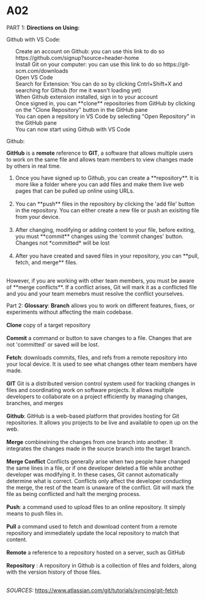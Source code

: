 # A02
PART 1:
**Directions on Using:**

Github with VS Code:

<ol>
Create an account on Github: you can use this link to do so https://github.com/signup?source=header-home 
<br> 
Install Git on your computer: you can use this link to do so https://git-scm.com/downloads 
<br>
Open VS Code
<br>
Search for Extension: You can do so by clicking Cntrl+Shift+X and searching for Github (for me it wasn't loading yet)
<br>
When Github extension installed, sign in to your account
<br>
Once signed in, you can **clone** repositories from GitHub by clicking on the "Clone Repository" button in the GitHub pane
<br>
You can open a repsitory in VS Code by selecting "Open Repository" in the GitHub pane 
<br>
You can now start using Github with VS Code
</ol>


  Github:

  **GitHub** is a **remote** reference to **GIT**, a software that allows multiple users to work on the same file and allows team members to view changes made by others in real time. 
<ol> 
<li>Once you have signed up to Github, you can create a **repository**. It is more like a folder where you can add files and make them live web pages that can be pulled up online using     URLs.</li>
<br>
<li>You can **push** files in the repository by clicking the 'add file' button in the repository. You can either create a new file or push an exisiting file from your device.</li> 
<br>
<li>After changing, modifying or adding content to your file, before exiting, you must **commit** changes using the 'commit changes' button. Changes not *committed* will be lost</li>
<br>
<li>After you have created and saved files in your repository, you can **pull, fetch, and merge** files.</li> 
<br>
</ol>   
However, if you are working with other team members, you must be aware of **merge conflicts**. If a conflict arises, Git will mark it as a conflicted file and you and your team         memebrs must resolve the conflict yourselves. 
  

    




Part 2: **Glossary**:
 **Branch** allows you to work on different features, fixes, or experiments without affecting the main codebase. 
  <br><br>
  **Clone** copy of a target repository
  <br><br>
  **Commit** a command or button to save changes to a file. Changes that are not 'committed' or saved will be lost. 
<br><br>
  **Fetch**:  downloads commits, files, and refs from a remote repository into your local device. It is used to see what changes other team members have made.
 <br><br>
  **GIT** Git is a distributed version control system used for tracking changes in files and coordinating work on software projects. It allows multiple developers to collaborate on a             project efficiently by managing changes, branches, and merges
  <br><br>
  **Github**: GitHub is a web-based platform that provides hosting for Git repositories. It allows you projects to be live and available to open up on the web.
  <br><br>
  **Merge**  combineining the changes from one branch into another. It integrates the changes made in the source branch into the target branch.
  <br><br>
  **Merge Conflict** Conflicts generally arise when two people have changed the same lines in a file, or if one developer deleted a file while another developer was modifying it. In                       these cases, Git cannot automatically determine what is correct. Conflicts only affect the developer conducting the merge, the rest of the team is unaware of the                         conflict. Git will mark the file as being conflicted and halt the merging process.
  <br><br>
  **Push**:  a command used to upload files to an online repository. It simply means to push files in.
  <br><br>
  **Pull** a command used to fetch and download content from a remote repository and immediately update the local repository to match that content.
  <br><br>
  **Remote** a reference to a repository hosted on a server, such as GitHub
  <br><br>
  **Repository** : A repository in Github is a collection of files and folders, along with the version history of those files.
<br><br>

  *SOURCES:*
  https://www.atlassian.com/git/tutorials/syncing/git-fetch
